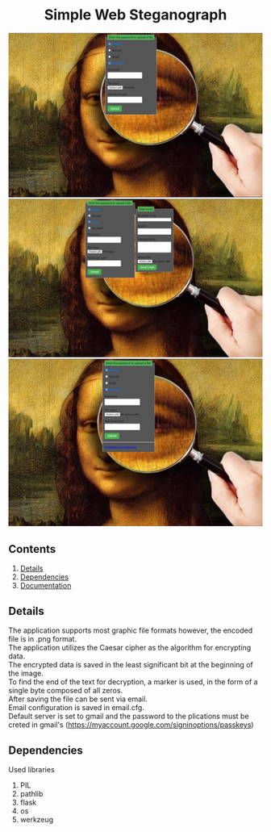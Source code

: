 <div align="center">
    <h1>Simple Web Steganograph</h1>
</div>


![](/screenshots/sc1.png)
![](/screenshots/sc2_with_email.png)
![](/screenshots/sc3_after_encoding.png)

## Contents ##
1. [Details](#details)
2. [Dependencies](#dependencies)
3. [Documentation](/doc/doc.pdf)


<a name="details"></a>
## Details ##
The application supports most graphic file formats however, the encoded file is in .png format.  
The application utilizes the Caesar cipher as the algorithm for encrypting data.  
The encrypted data is saved in the least significant bit at the beginning of the image.  
To find the end of the text for decryption, a marker is used, in the form of a single byte composed of all zeros.  
After saving the file can be sent via email.  
Email configuration is saved in email.cfg.  
Default server is set to gmail and the password to the plications must be creted in gmail's (https://myaccount.google.com/signinoptions/passkeys) 


<a name="dependencies"></a>
## Dependencies ##
Used libraries
1. PIL
2. pathlib
3. flask
4. os
5. werkzeug
